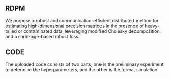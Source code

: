 ## RDPM
We propose a robust and communication-efficient distributed method for estimating high-dimensional precision matrices in the presence of heavy-tailed or contaminated data, leveraging modified Cholesky decomposition and a shrinkage-based robust loss.

## CODE
The uploaded code consists of two parts, one is the preliminary experiment to determine the hyperparameters, and the other is the formal simulation.

